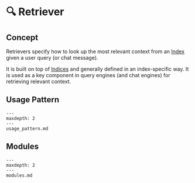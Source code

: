 
# 🔍 Retriever
## Concept
Retrievers specify how to look up the most relevant context from an [Index](/how_to/index/root.md)
given a user query (or chat message).  

It is built on top of [Indices](/how_to/index/root.md) and generally defined in an index-specific way.
It is used as a key component in query engines (and chat engines) for retrieving relevant context.

## Usage Pattern
```{toctree}
---
maxdepth: 2
---
usage_pattern.md
```


## Modules
```{toctree}
---
maxdepth: 2
---
modules.md
```